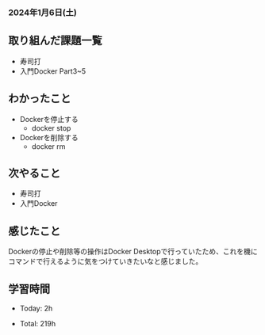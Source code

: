 ### 2024年1月6日(土)

## 取り組んだ課題一覧

- 寿司打
- 入門Docker Part3~5

## わかったこと

- Dockerを停止する
  - docker stop <the-container-id>
- Dockerを削除する
  - docker rm <the-container-id>


## 次やること

- 寿司打
- 入門Docker

## 感じたこと

Dockerの停止や削除等の操作はDocker Desktopで行っていたため、これを機にコマンドで行えるように気をつけていきたいなと感じました。

## 学習時間

- Today: 2h

- Total: 219h
